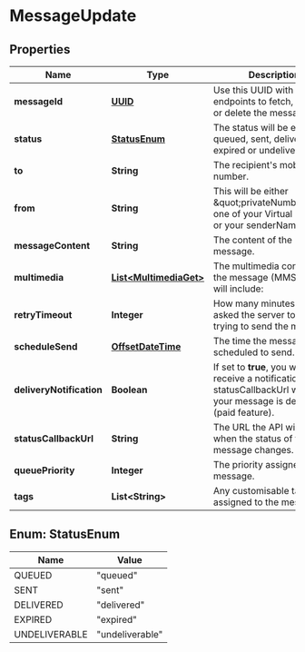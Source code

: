 # MessageUpdate

## Properties
Name | Type | Description | Notes
------------ | ------------- | ------------- | -------------
**messageId** | [**UUID**](UUID.md) | Use this UUID with our other endpoints to fetch, update or delete the message. |  [optional]
**status** | [**StatusEnum**](#StatusEnum) | The status will be either queued, sent, delivered, expired or undeliverable. |  [optional]
**to** | **String** | The recipient&#x27;s mobile number. |  [optional]
**from** | **String** | This will be either \&quot;privateNumber\&quot;, one of your Virtual Numbers or your senderName. |  [optional]
**messageContent** | **String** | The content of the message. |  [optional]
**multimedia** | [**List&lt;MultimediaGet&gt;**](MultimediaGet.md) | The multimedia content of the message (MMS only). It will include:  |  [optional]
**retryTimeout** | **Integer** | How many minutes you asked the server to keep trying to send the message. |  [optional]
**scheduleSend** | [**OffsetDateTime**](OffsetDateTime.md) | The time the message is scheduled to send. |  [optional]
**deliveryNotification** | **Boolean** | If set to **true**, you will receive a notification to the statusCallbackUrl when your message is delivered (paid feature). |  [optional]
**statusCallbackUrl** | **String** | The URL the API will call when the status of the message changes. |  [optional]
**queuePriority** | **Integer** | The priority assigned to the message. |  [optional]
**tags** | **List&lt;String&gt;** | Any customisable tags assigned to the message. |  [optional]

<a name="StatusEnum"></a>
## Enum: StatusEnum
Name | Value
---- | -----
QUEUED | &quot;queued&quot;
SENT | &quot;sent&quot;
DELIVERED | &quot;delivered&quot;
EXPIRED | &quot;expired&quot;
UNDELIVERABLE | &quot;undeliverable&quot;
